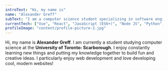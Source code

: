 ```yaml
---
introText: "Hi, my name is"
name: "Alexander Greff"
subText: "I am a computer science student specializing in software engineering at the **University of Toronto**"
currentTech: ["Vue", "React", "JavaScript (ES6+)", "Node JS", "Python", "Docker", "GraphQL", "PostgreSQL"]
profileImage: "content/profile-picture-2.jpg"
---
```


Hi, my name is **Alexander Greff**. I am currently a student studying computer science at the **University of Toronto: Scarborough**. I enjoy constantly learning new things and putting my knowledge together to build fun and creative ideas. I particularly enjoy web development and love developing cool, modern websites!